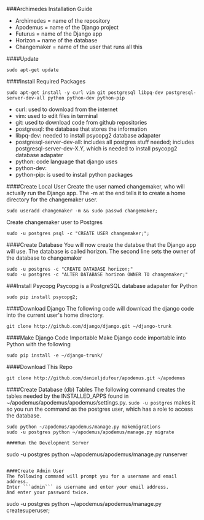 ###Archimedes Installation Guide
* Archimedes = name of the repository
* Apodemus = name of the Django project
* Futurus = name of the Django app
* Horizon = name of the database
* Changemaker = name of the user that runs all this

####Update
```
sudo apt-get update
```

####Install Required Packages
```
sudo apt-get install -y curl vim git postgresql libpq-dev postgresql-server-dev-all python python-dev python-pip
```
* curl: used to download from the internet
* vim: used to edit files in terminal
* git: used to download code from github repositories
* postgresql: the database that stores the information
* libpq-dev: needed to install psycopg2 database adapater
* postgresql-server-dev-all: includes all postgres stuff needed; includes postgresql-server-dev-X.Y, which is needed to install psycopg2 database adapater
* python: code language that django uses
* python-dev:
* python-pip: is used to install python packages

####Create Local User
Create the user named changemaker, who will actually run the Django app.
The -m at the end tells it to create a home directory for the changemaker user.
```
sudo useradd changemaker -m && sudo passwd changemaker;
```

Create changemaker user to Postgres
```
sudo -u postgres psql -c "CREATE USER changemaker;";
```

####Create Database
You will now create the databse that the Django app will use.
The database is called horizon.
The second line sets the owner of the database to changemaker
```
sudo -u postgres -c "CREATE DATABASE horizon;"
sudo -u postgres -c "ALTER DATABASE horizon OWNER TO changemaker;"
```

###Install Psycopg
Psycopg is a PostgreSQL database adapater for Python
```
sudo pip install psycopg2;
```

####Download Django
The following code will download the django code into the current user's home directory. 
```
git clone http://github.com/django/django.git ~/django-trunk
```

####Make Django Code Importable
Make Django code importable into Python with the following
```
sudo pip install -e ~/django-trunk/
```

####Download This Repo
```
git clone http://github.com/danieljdufour/apodemus.git ~/apodemus
```

####Create Database (db) Tables
The following command creates the tables needed by the INSTALLED_APPS found in ~/apodemus/apodemus/apodemus/settings.py.  ```sudo -u postgres``` makes it so you run the command as the postgres user, which has a role to access the database. 
```
sudo python ~/apodemus/apodemus/manage.py makemigrations
sudo -u postgres python ~/apodemus/apodemus/manage.py migrate

####Run the Development Server
```
sudo -u postgres python ~/apodemus/apodemus/manage.py runserver
```

####Create Admin User
The following command will prompt you for a username and email address.
Enter ```admin``` as username and enter your email address.
And enter your password twice.
```
sudo -u postgres python ~/apodemus/apodemus/manage.py createsuperuser;
